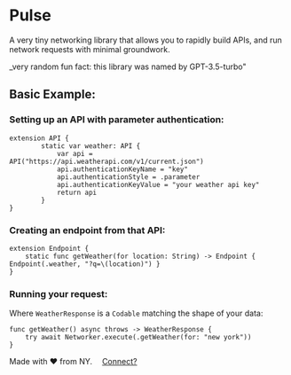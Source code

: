 # Pulse

A very tiny networking library that allows you to rapidly build APIs, and run network requests with minimal groundwork.

_very random fun fact: this library was named by GPT-3.5-turbo" 

## Basic Example:

### Setting up an API with parameter authentication:

```
extension API {
        static var weather: API {
            var api = API("https://api.weatherapi.com/v1/current.json")
            api.authenticationKeyName = "key"
            api.authenticationStyle = .parameter
            api.authenticationKeyValue = "your weather api key"
            return api
        }
}
```

### Creating an endpoint from that API:

```
extension Endpoint {
    static func getWeather(for location: String) -> Endpoint { Endpoint(.weather, "?q=\(location)") }
}
```

### Running your request:
Where `WeatherResponse` is a `Codable` matching the shape of your data:
```
func getWeather() async throws -> WeatherResponse { 
    try await Networker.execute(.getWeather(for: "new york"))
}
```

Made with ❤️ from NY.   <img src="https://img.icons8.com/tiny-color/512/twitter.png"  width="10" height="10"> [Connect?](https://twitter.com/definitelyrafi)
